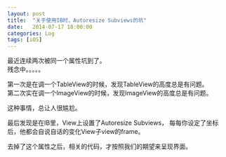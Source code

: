 ```yaml
---
layout: post
title:  "关于使用IB时，Autoresize Subviews的坑"
date:   2014-07-17 18:00:00
categories: Log
tags: [iOS]
---
```


最近连续两次被同一个属性坑到了。  
残念中。。。。。

第一次是在调一个TableView的时候，发现TableView的高度总是有问题。  
第二次实在调一个ImageView的时候，发现ImageView的高度总是有问题。  

这种事情，总让人很尴尬。

最后发现是在IB里，View上设置了Autoresize Subviews， 每每你设定了坐标后，他都会自说自话的变化View子view的frame。  

去掉了这个属性之后，相关的代码，才按照我们的期望来呈现界面。